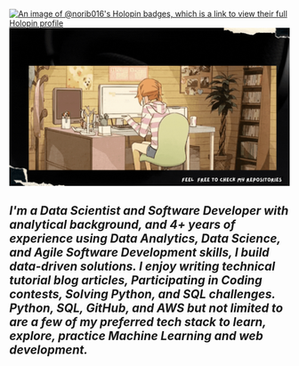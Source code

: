 [![An image of @norib016's Holopin badges, which is a link to view their full Holopin profile](https://holopin.me/norib016)](https://holopin.io/@norib016)
![Bhanu's GitHub profile README.md welcome banner image](https://github.com/norib016/norib016/blob/main/handdrawn.gif "Welcome to my GitHub")
## _I'm a Data Scientist and Software Developer with analytical background, and 4+ years of experience using Data Analytics, Data Science, and Agile Software Development skills, I build data-driven solutions. I enjoy writing technical tutorial blog articles, Participating in Coding contests, Solving Python, and SQL challenges. Python, SQL, GitHub, and AWS but not limited to are a few of my preferred tech stack to learn, explore, practice Machine Learning and web development._
          
